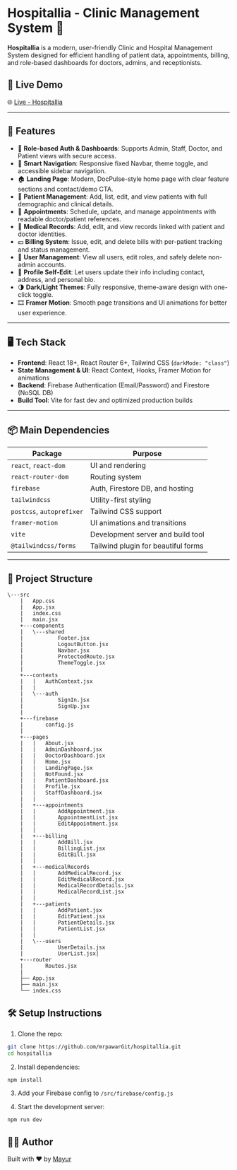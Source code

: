 # Hospitallia - Clinic Management System 🏥

**Hospitallia** is a modern, user-friendly Clinic and Hospital Management System designed for efficient handling of patient data, appointments, billing, and role-based dashboards for doctors, admins, and receptionists.

## 🚀 Live Demo

🌐 [Live - Hospitallia]([https://hospitallia.netlify.app](https://hospitallia-hms.netlify.app/))

---

## 🚀 Features

- 🔐 **Role-based Auth & Dashboards**: Supports Admin, Staff, Doctor, and Patient views with secure access.
- 🧭 **Smart Navigation**: Responsive fixed Navbar, theme toggle, and accessible sidebar navigation.
- 🏠 **Landing Page**: Modern, DocPulse-style home page with clear feature sections and contact/demo CTA.
- 🧍 **Patient Management**: Add, list, edit, and view patients with full demographic and clinical details.
- 📅 **Appointments**: Schedule, update, and manage appointments with readable doctor/patient references.
- 📁 **Medical Records**: Add, edit, and view records linked with patient and doctor identities.
- 💵 **Billing System**: Issue, edit, and delete bills with per-patient tracking and status management.
- 👥 **User Management**: View all users, edit roles, and safely delete non-admin accounts.
- 👤 **Profile Self-Edit**: Let users update their info including contact, address, and personal bio.
- 🌗 **Dark/Light Themes**: Fully responsive, theme-aware design with one-click toggle.
- 🎞️ **Framer Motion**: Smooth page transitions and UI animations for better user experience.

---

## 🖥️ Tech Stack

- **Frontend**: React 18+, React Router 6+, Tailwind CSS (`darkMode: "class"`)
- **State Management & UI**: React Context, Hooks, Framer Motion for animations
- **Backend**: Firebase Authentication (Email/Password) and Firestore (NoSQL DB)
- **Build Tool**: Vite for fast dev and optimized production builds

---

## 📦 Main Dependencies

| Package                   | Purpose                             |
| ------------------------- | ----------------------------------- |
| `react`, `react-dom`      | UI and rendering                    |
| `react-router-dom`        | Routing system                      |
| `firebase`                | Auth, Firestore DB, and hosting     |
| `tailwindcss`             | Utility-first styling               |
| `postcss`, `autoprefixer` | Tailwind CSS support                |
| `framer-motion`           | UI animations and transitions       |
| `vite`                    | Development server and build tool   |
| `@tailwindcss/forms`      | Tailwind plugin for beautiful forms |

---

## 📂 Project Structure

```
\---src
    |   App.css
    |   App.jsx
    |   index.css
    |   main.jsx
    +---components
    |   \---shared
    |           Footer.jsx
    |           LogoutButton.jsx
    |           Navbar.jsx
    |           ProtectedRoute.jsx
    |           ThemeToggle.jsx
    |
    +---contexts
    |   |   AuthContext.jsx
    |   |
    |   \---auth
    |           SignIn.jsx
    |           SignUp.jsx
    |
    +---firebase
    |       config.js
    |
    +---pages
    |   |   About.jsx
    |   |   AdminDashboard.jsx
    |   |   DoctorDashboard.jsx
    |   |   Home.jsx
    |   |   LandingPage.jsx
    |   |   NotFound.jsx
    |   |   PatientDashboard.jsx
    |   |   Profile.jsx
    |   |   StaffDashboard.jsx
    |   |
    |   +---appointments
    |   |       AddAppointment.jsx
    |   |       AppointmentList.jsx
    |   |       EditAppointment.jsx
    |   |
    |   +---billing
    |   |       AddBill.jsx
    |   |       BillingList.jsx
    |   |       EditBill.jsx
    |   |
    |   +---medicalRecords
    |   |       AddMedicalRecord.jsx
    |   |       EditMedicalRecord.jsx
    |   |       MedicalRecordDetails.jsx
    |   |       MedicalRecordList.jsx
    |   |
    |   +---patients
    |   |       AddPatient.jsx
    |   |       EditPatient.jsx
    |   |       PatientDetails.jsx
    |   |       PatientList.jsx
    |   |
    |   \---users
    |           UserDetails.jsx
    |           UserList.jsx|
    +---router
    |       Routes.jsx
    |
    ├── App.jsx
    ├── main.jsx
    └── index.css
```

## 🛠️ Setup Instructions

1. Clone the repo:

```bash
git clone https://github.com/mrpawarGit/hospitallia.git
cd hospitallia
```

2. Install dependencies:

```bash
npm install
```

3. Add your Firebase config to `/src/firebase/config.js`

4. Start the development server:

```bash
npm run dev
```

## 🙋‍♂️ Author

Built with ❤️ by [Mayur](https://github.com/mrpawarGit)
